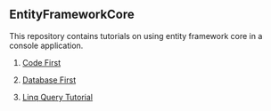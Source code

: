 ## EntityFrameworkCore

This repository contains tutorials on using entity framework core in a console application. 

1. [Code First](efcore-code-first-vs.md)

2. [Database First](efcore-database-first-vs.md)

3. [Linq Query Tutorial](efcore-linq-queries.md)
